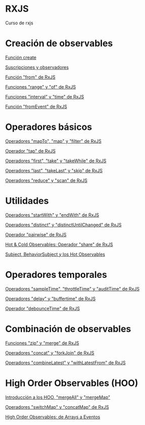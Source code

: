 # RXJS
Curso de rxjs

# Creación de observables
[Función create](https://github.com/uodriozola/rxjs/blob/dev/01-observable-create/src/create.js)

[Suscripciones y observadores](https://github.com/uodriozola/rxjs/blob/dev/02-subscriptions/src/create.js)

[Función "from" de RxJS](https://github.com/uodriozola/rxjs/blob/dev/03-from/src/create.js)

[Funciones "range" y "of" de RxJS](https://github.com/uodriozola/rxjs/blob/dev/04-of-and-range/src/create.js)

[Funciones "interval" y "time" de RxJS](https://github.com/uodriozola/rxjs/blob/dev/05-interval-and-timer/src/create.js)

[Función "fromEvent" de RxJS](https://github.com/uodriozola/rxjs/blob/dev/06-fromevent/src/create.js)

# Operadores básicos
[Operadores "mapTo", "map" y "filter" de RxJS](https://github.com/uodriozola/rxjs/blob/dev/07-mapto-map-and-filter/src/sandbox.js)

[Operador "tap" de RxJS](https://github.com/uodriozola/rxjs/blob/dev/08-tap/src/sandbox.js)

[Operadores "first", "take" y "takeWhile" de RxJS](https://github.com/uodriozola/rxjs/blob/dev/09-first-take-takewhile/src/sandbox.js)

[Operadores "last", "takeLast" y "skip" de RxJS](https://github.com/uodriozola/rxjs/blob/dev/10-last-takelast-skip/src/sandbox.js)

[Operadores "reduce" y "scan" de RxJS](https://github.com/uodriozola/rxjs/blob/dev/11-reduce-scan/src/sandbox.js)

# Utilidades
[Operadores "startWith" y "endWith" de RxJS](https://github.com/uodriozola/rxjs/blob/dev/12-startwith-endwidth/src/sandbox.js)

[Operadores "distinct" y "distinctUntilChanged" de RxJS](https://github.com/uodriozola/rxjs/blob/dev/13-distinct-distinctuntilchanged/src/sandbox.js)

[Operador "pairwise" de RxJS](https://github.com/uodriozola/rxjs/blob/dev/14-pairwise/src/sandbox.js)

[Hot & Cold Observables: Operador "share" de RxJS](https://github.com/uodriozola/rxjs/blob/dev/15-share/src/sandbox.js)

[Subject, BehaviorSubject y los Hot Observables](https://github.com/uodriozola/rxjs/blob/dev/16-subject/src/sandbox.js)

# Operadores temporales
[Operadores "sampleTime", "throttleTime" y "auditTime"
de RxJS](https://github.com/uodriozola/rxjs/blob/dev/17-sampletime-throttletime-audittime/src/sandbox.js)

[Operadores "delay" y "buffertime" de RxJS](https://github.com/uodriozola/rxjs/blob/dev/18-delay-buffer-time/src/sandbox.js)

[Operador "debounceTime" de RxJS](https://github.com/uodriozola/rxjs/blob/dev/19-debouncetime/src/sandbox.js)

# Combinación de observables
[Funciones "zip" y "merge" de RxJS](https://github.com/uodriozola/rxjs/blob/dev/20-zip-merge/src/sandbox.js)

[Operadores "concat" y "forkJoin" de RxJS](https://github.com/uodriozola/rxjs/blob/dev/21-concat-forkjoin/src/sandbox.js)

[Operadores "combineLatest" y "withLatestFrom" de RxJS](https://github.com/uodriozola/rxjs/blob/dev/22-combinelatest-withlatestfrom/src/sandbox.js)

# High Order Observables (HOO)
[Introducción a los HOO, "mergeAll" y "mergeMap"](https://github.com/uodriozola/rxjs/blob/dev/23-hoo-mergeall-mergemap/src/sandbox.js)

[Operadores "switchMap" y "concatMap" de RxJS](https://github.com/uodriozola/rxjs/blob/dev/24-hoo-switchmap-concatmap/src/sandbox.js)

[High Order Observables: de Arrays a Eventos](https://github.com/uodriozola/rxjs/blob/dev/25-hoo-arrays/src/sandbox.js)


